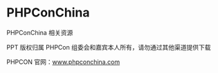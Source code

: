 # PHPConChina

PHPConChina 相关资源

PPT 版权归属 PHPCon 组委会和嘉宾本人所有，请勿通过其他渠道提供下载

PHPCON 官网：www.phpconchina.com


